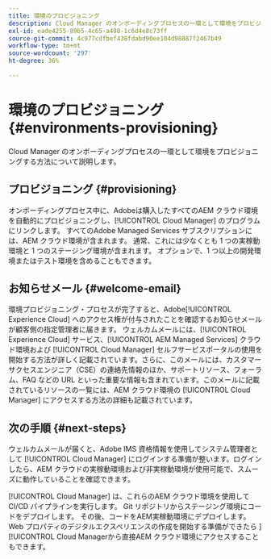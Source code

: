 ```yaml
---
title: 環境のプロビジョニング
description: Cloud Manager のオンボーディングプロセスの一環として環境をプロビジョニングする方法について説明します。
exl-id: eade4255-89b5-4c65-a498-1c6d4e8c73ff
source-git-commit: 4c977cdfbef438fdabd90ee104d98887f2467b49
workflow-type: tm+mt
source-wordcount: '297'
ht-degree: 36%

---
```



# 環境のプロビジョニング {#environments-provisioning}

Cloud Manager のオンボーディングプロセスの一環として環境をプロビジョニングする方法について説明します。

## プロビジョニング {#provisioning}

オンボーディングプロセス中に、Adobeは購入したすべてのAEM クラウド環境を自動的にプロビジョニングし、[!UICONTROL Cloud Manager] のプログラムにリンクします。 すべてのAdobe Managed Services サブスクリプションには、AEM クラウド環境が含まれます。 通常、これには少なくとも 1 つの実稼動環境と 1 つのステージング環境が含まれます。 オプションで、1 つ以上の開発環境またはテスト環境を含めることもできます。

## お知らせメール {#welcome-email}

環境プロビジョニング・プロセスが完了すると、Adobe[!UICONTROL Experience Cloud] へのアクセス権が付与されたことを確認するお知らせメールが顧客側の指定管理者に届きます。 ウェルカムメールには、[!UICONTROL Experience Cloud] サービス、[!UICONTROL AEM Managed Services] クラウド環境および [!UICONTROL Cloud Manager] セルフサービスポータルの使用を開始する方法が詳しく記載されています。さらに、このメールには、カスタマーサクセスエンジニア（CSE）の連絡先情報のほか、サポートリソース、フォーラム、FAQ などの URL といった重要な情報も含まれています。このメールに記載されているリソースの一覧には、AEM クラウド環境の [!UICONTROL Cloud Manager] にアクセスする方法の詳細も記載されています。

## 次の手順 {#next-steps}

ウェルカムメールが届くと、Adobe IMS 資格情報を使用してシステム管理者として [!UICONTROL Cloud Manager] にログインする準備が整います。ログインしたら、AEM クラウドの実稼動環境および非実稼動環境が使用可能で、スムーズに動作していることを確認できます。

[!UICONTROL Cloud Manager] は、これらのAEM クラウド環境を使用して CI/CD パイプラインを実行します。 Git リポジトリからステージング環境にコードをデプロイします。 その後、コードをAEM実稼動環境にデプロイします。 Web プロパティのデジタルエクスペリエンスの作成を開始する準備ができたら ][!UICONTROL Cloud Managerから直接AEM クラウド環境にアクセスすることもできます。
